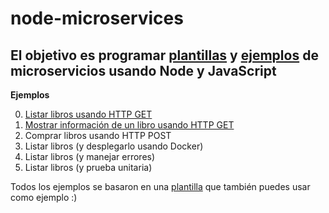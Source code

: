 # node-microservices
El objetivo es programar [plantillas](./00-template) y [ejemplos](./01-examples) de microservicios usando Node y JavaScript
---

**Ejemplos**

0. [Listar libros usando HTTP GET](./01-examples/00-get)
1. [Mostrar información de un libro usando HTTP GET](./01-examples/01-get-with-params)
2. Comprar libros usando HTTP POST
3. Listar libros (y desplegarlo usando Docker)
4. Listar libros (y manejar errores)
5. Listar libros (y prueba unitaria)

Todos los ejemplos se basaron en una [plantilla](./00-template) que también puedes usar como ejemplo :)